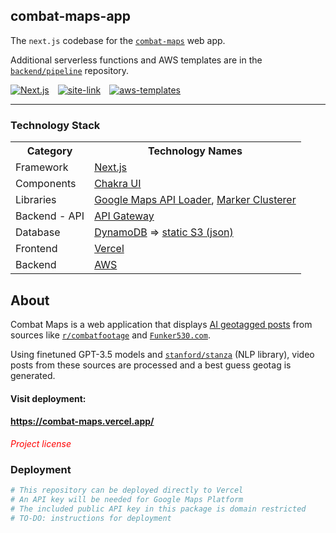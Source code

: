 ## combat-maps-app
The `next.js` codebase for the [`combat-maps`](/BAPcon) web app. 

Additional serverless functions and AWS templates are in the [`backend/pipeline`](/BAPcon/combat-maps-pipeline) repository.
<div>

<span style="margin-right:10px;">[![Next.js]](https://github.com/BAPCon/combat-maps-app/blob/master/package.json)</span>
<span style="margin-right:10px;">[![site-link]](https://combat-maps.vercel.app/)</span>
<span style="margin-right:10px;">[![aws-templates]]()</span>

</div>

---

### Technology Stack

<table>
<tbody>
<tr><th>Category</th><th>Technology Names</th></tr>
<tr>
    <td>Framework</td>
    <td><a href="/">Next.js</a></td>
</tr>
<tr>
    <td>Components</td>
    <td><a href='https://chakra-ui.com/docs/components'>Chakra UI</a></td>
</tr>
<tr>
    <td>Libraries</td>
    <td>
    <a href='https://github.com/googlemaps/js-api-loader'>Google Maps API Loader</a>, 
    <a href='https://github.com/googlemaps/js-markerclusterer'>Marker Clusterer</a>
    </td>
</tr>
<tr>
    <td>Backend - API</td>
    <td><a href='https://aws.amazon.com/api-gateway/'>API Gateway</a></td>
</tr>
<tr>
    <td>Database</td>
    <td><a href='https://aws.amazon.com/dynamodb/'>DynamoDB</a> => <a href='https://aws.amazon.com/s3/'>static S3 (json)</a></td>
</tr>
<tr>
    <td>Frontend</td>
    <td>
    <a href='https://vercel.com/'>Vercel</a>
    </td>
</tr>
<tr>
    <td>Backend</td>
    <td>
    <a href='https://aws.amazon.com/'>AWS</a>
    </td>
</tr>
</tbody></table>


## About

Combat Maps is a web application that displays [AI geotagged posts](https://www.github.com/BAPCon/combat-maps-backend) from sources like [`r/combatfootage`]('https://www.reddit.com/r/combatfootage') and [`Funker530.com`](https://www.funker530.com).

Using finetuned GPT-3.5 models and [`stanford/stanza`](https://github.com/stanfordnlp/stanza) (NLP library), video posts from these sources are processed and a best guess geotag is generated.

#### Visit deployment: 
#### https://combat-maps.vercel.app/
<i style="color:red">Project license</i>
### Deployment

```python
# This repository can be deployed directly to Vercel
# An API key will be needed for Google Maps Platform
# The included public API key in this package is domain restricted
# TO-DO: instructions for deployment
```

[Next.js]: https://img.shields.io/github/package-json/dependency-version/bapcon/combat-maps-app/next?color=463f37&logo=next.js&logoColor=fff&style=for-the-badge
[site-link]: https://img.shields.io/badge/Visit_Site-%20?style=for-the-badge&logo=amazonec2&logoColor=white&labelColor=463f37
[aws-templates]: https://img.shields.io/badge/AWS-templates_%26_code-blue?style=for-the-badge&logo=amazons3&logoColor=white